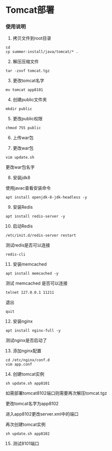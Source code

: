 # Tomcat部署

### 使用说明

1. 拷贝文件到root目录

```
cd
cp summer-install/java/tomcat/* .
```

2. 解压压缩文件

```
tar -zxvf tomcat.tgz
```

3. 更改tomcat名字

```
mv tomcat app8101
```

4. 创建public文件夹

```
mkdir public
```

5. 更改public权限

```
chmod 755 public
```

6. 上传war包

7. 更改war包

```
vim update.sh
```

更改war包名字

8. 安装jdk8

使用javac查看安装命令

```
apt install openjdk-8-jdk-headless -y
```

9. 安装Redis

```
apt install redis-server -y
```

10. 启动Redis

```
/etc/init.d/redis-server restart
```

测试redis是否可以连接
```
redis-cli 
```

11. 安装memcached

```
apt install memcached -y
```

测试 memcached 是否可以连接
```
telnet 127.0.0.1 11211
```

退出
```
quit
```

12. 安装nginx

```
apt install nginx-full -y
```

测试nginx是否启动了

13. 添加nginx配置

```
cd /etc/nginx/conf.d
vim app.conf
```

14. 创建tomcat实例

```
sh update.sh app8101
```

如需部署tomcat8102端口则需要再次解压tomcat.tgz

更改tomcat名字为app8102

进入app8102更改server.xml中的端口

再次创建tomcat实例

```
sh update.sh app8102
```

15. 测试8101端口
